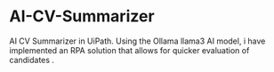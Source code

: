 # AI-CV-Summarizer
AI CV Summarizer in UiPath. Using the Ollama llama3 AI model, i have implemented an RPA solution that allows for quicker evaluation of candidates .
